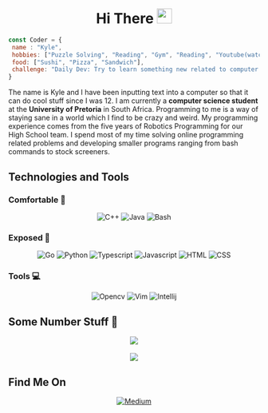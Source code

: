 <div align="center">
<h1>Hi There <img src="https://raw.githubusercontent.com/MartinHeinz/MartinHeinz/master/wave.gif" width="30px">
</h1></div>


```javascript
const Coder = {
 name : "Kyle",
 hobbies: ["Puzzle Solving", "Reading", "Gym", "Reading", "Youtube(watching)"],
 food: ["Sushi", "Pizza", "Sandwich"],
 challenge: "Daily Dev: Try to learn something new related to computer science"
}
```

The name is Kyle and I have been inputting text into a computer so that it can do cool stuff since I was 12. I am currently a **computer science student** at the **University of Pretoria** in South Africa. Programming to me is a way of staying sane in a world which I find to be crazy and weird.
My programming experience comes from the five years of Robotics Programming for our High School team. I spend most of my time solving online
programming related problems and developing smaller programs ranging from bash commands to stock screeners.

## Technologies and Tools 

### Comfortable 🔧
<div align="center">

![C++](https://img.shields.io/badge/🔧-C++-blue)
![Java](https://img.shields.io/badge/🔧-Java-red)
![Bash](https://img.shields.io/badge/🔧-Bash-black)

</div>


### Exposed 🔧
<div align="center">

![Go](https://img.shields.io/badge/🔧-Go-blue)
![Python](https://img.shields.io/badge/🔧-Python-yellow)
![Typescript](https://img.shields.io/badge/🔧-Typescript-lightblue)
![Javascript](https://img.shields.io/badge/🔧-Javascript-black)
![HTML](https://img.shields.io/badge/🔧-HTML-orange)
![CSS](https://img.shields.io/badge/🔧-CSS-purple)

</div>

### Tools 💻
<div align="center">

![Opencv](https://img.shields.io/badge/🔧-Opencv-cyan)
![Vim](https://img.shields.io/badge/🔧-Vim-green)
![Intellij](https://img.shields.io/badge/🔧-Intellij-orange)

</div>

## Some Number Stuff 🧮
<div align="center">
<img align="center" src="https://github-readme-stats.vercel.app/api?username=sKorpion19091&show_icons=true&theme=nord"> 
<br>
<br>
<img align="center" src="https://github-readme-stats.vercel.app/api/top-langs/?username=sKorpion19091&show_icons=true&theme=nord">
</div>

## Find Me On
<div align="center">
 <a href="https://skorpion19091.medium.com/">
  
![Medium](https://img.shields.io/badge/-Medium-black?logo=medium)

 </a>
</div>

